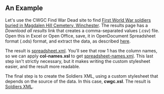 ## An Example

Let's use the CWGC Find War Dead site to find [First World War soldiers buried in Magdalen Hill Cemetery, Winchester](https://www.cwgc.org/find-records/find-war-dead/search-results/?Surname=&Forename=&Initials=&ServiceNum=&Regiment=&WarSelect=1&Cemetery=WINCHESTER+%28MAGDALEN+HILL%29+CEMETERY&CountryCommemoratedIn=null&Unit=&Rank=&SecondaryRegiment=&AgeOfDeath=0&DateDeathFromDay=1&DateDeathFromMonth=January&DateDeathFromYear=&DateDeathToDay=1&DateDeathToMonth=January&DateDeathToYear=&DateOfDeath=&Honours=null&AdditionalInfo=). The results page has a *Download all results* link that creates a comma-separated values (.csv) file. Open this in Excel or Open Office, save, it in OpenDocument Spreadsheet format (.ods) format, and extract the data, as described [here](../spreadsheet.md).

The result is [spreadsheet.xml](spreadsheet.xml). You'll see that row 1 has the column names, so we can apply **col-names.xsl** to get [spreadsheet-names.xml](spreadsheet-names.xml). This last step isn't strictly necessary, but it makes writing the custom stylesheet easier, and the result more readable.

The final step is to create the Soldiers XML, using a custom stylesheet that depends on the source of the data. In this case, **cwgc.xsl**. The result is [Soldiers XML](soldiers.xml).
